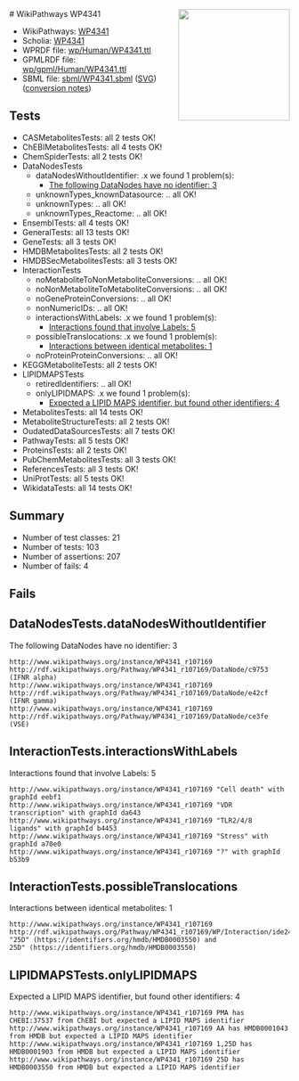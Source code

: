 <img style="float: right; width: 200px" src="../logo.png" />
# WikiPathways WP4341

* WikiPathways: [WP4341](https://identifiers.org/wikipathways:WP4341)
* Scholia: [WP4341](https://scholia.toolforge.org/wikipathways/WP4341)
* WPRDF file: [wp/Human/WP4341.ttl](../wp/Human/WP4341.ttl)
* GPMLRDF file: [wp/gpml/Human/WP4341.ttl](../wp/gpml/Human/WP4341.ttl)
* SBML file: [sbml/WP4341.sbml](../sbml/WP4341.sbml) ([SVG](../sbml/WP4341.svg)) ([conversion notes](../sbml/WP4341.txt))

## Tests
* CASMetabolitesTests: all 2 tests OK!
* ChEBIMetabolitesTests: all 4 tests OK!
* ChemSpiderTests: all 2 tests OK!
* DataNodesTests
    * dataNodesWithoutIdentifier: .x we found 1 problem(s):
        * [The following DataNodes have no identifier: 3](#d2d32fa2)
    * unknownTypes_knownDatasource: .. all OK!
    * unknownTypes: .. all OK!
    * unknownTypes_Reactome: .. all OK!
* EnsemblTests: all 4 tests OK!
* GeneralTests: all 13 tests OK!
* GeneTests: all 3 tests OK!
* HMDBMetabolitesTests: all 2 tests OK!
* HMDBSecMetabolitesTests: all 3 tests OK!
* InteractionTests
    * noMetaboliteToNonMetaboliteConversions: .. all OK!
    * noNonMetaboliteToMetaboliteConversions: .. all OK!
    * noGeneProteinConversions: .. all OK!
    * nonNumericIDs: .. all OK!
    * interactionsWithLabels: .x we found 1 problem(s):
        * [Interactions found that involve Labels: 5](#630d267c)
    * possibleTranslocations: .x we found 1 problem(s):
        * [Interactions between identical metabolites: 1](#d59038c4)
    * noProteinProteinConversions: .. all OK!
* KEGGMetaboliteTests: all 2 tests OK!
* LIPIDMAPSTests
    * retiredIdentifiers: .. all OK!
    * onlyLIPIDMAPS: .x we found 1 problem(s):
        * [Expected a LIPID MAPS identifier, but found other identifiers: 4](#48cc60bb)
* MetabolitesTests: all 14 tests OK!
* MetaboliteStructureTests: all 2 tests OK!
* OudatedDataSourcesTests: all 7 tests OK!
* PathwayTests: all 5 tests OK!
* ProteinsTests: all 2 tests OK!
* PubChemMetabolitesTests: all 3 tests OK!
* ReferencesTests: all 3 tests OK!
* UniProtTests: all 5 tests OK!
* WikidataTests: all 14 tests OK!


## Summary

* Number of test classes: 21
* Number of tests: 103
* Number of assertions: 207
* Number of fails: 4

## Fails

<a name="d2d32fa2" />

## DataNodesTests.dataNodesWithoutIdentifier

The following DataNodes have no identifier: 3
```
http://www.wikipathways.org/instance/WP4341_r107169 http://rdf.wikipathways.org/Pathway/WP4341_r107169/DataNode/c9753 (IFNR alpha)
http://www.wikipathways.org/instance/WP4341_r107169 http://rdf.wikipathways.org/Pathway/WP4341_r107169/DataNode/e42cf (IFNR gamma)
http://www.wikipathways.org/instance/WP4341_r107169 http://rdf.wikipathways.org/Pathway/WP4341_r107169/DataNode/ce3fe (VSE)
```

<a name="630d267c" />

## InteractionTests.interactionsWithLabels

Interactions found that involve Labels: 5
```
http://www.wikipathways.org/instance/WP4341_r107169 "Cell death" with graphId eebf1
http://www.wikipathways.org/instance/WP4341_r107169 "VDR transcription" with graphId da643
http://www.wikipathways.org/instance/WP4341_r107169 "TLR2/4/8
ligands" with graphId b4453
http://www.wikipathways.org/instance/WP4341_r107169 "Stress" with graphId a70e0
http://www.wikipathways.org/instance/WP4341_r107169 "?" with graphId b53b9
```

<a name="d59038c4" />

## InteractionTests.possibleTranslocations

Interactions between identical metabolites: 1
```
http://www.wikipathways.org/instance/WP4341_r107169 http://rdf.wikipathways.org/Pathway/WP4341_r107169/WP/Interaction/ide241ec12 "25D" (https://identifiers.org/hmdb/HMDB0003550) and 
25D" (https://identifiers.org/hmdb/HMDB0003550)
```

<a name="48cc60bb" />

## LIPIDMAPSTests.onlyLIPIDMAPS

Expected a LIPID MAPS identifier, but found other identifiers: 4
```
http://www.wikipathways.org/instance/WP4341_r107169 PMA has CHEBI:37537 from ChEBI but expected a LIPID MAPS identifier
http://www.wikipathways.org/instance/WP4341_r107169 AA has HMDB0001043 from HMDB but expected a LIPID MAPS identifier
http://www.wikipathways.org/instance/WP4341_r107169 1,25D has HMDB0001903 from HMDB but expected a LIPID MAPS identifier
http://www.wikipathways.org/instance/WP4341_r107169 25D has HMDB0003550 from HMDB but expected a LIPID MAPS identifier
```

